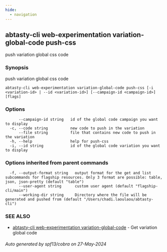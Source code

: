 ```yaml
---
hide:
  - navigation
---
```

## abtasty-cli web-experimentation variation-global-code push-css

push variation global css code

### Synopsis

push variation global css code

```
abtasty-cli web-experimentation variation-global-code push-css [-i <variation-id> | --id <variation-id>] [--campaign-id <campaign-id>] [flags]
```

### Options

```
      --campaign-id string   id of the global code campaign you want to display
  -c, --code string          new code to push in the variation
      --file string          file that contains new code to push in the variation
  -h, --help                 help for push-css
  -i, --id string            id of the global code variation you want to display
```

### Options inherited from parent commands

```
  -f, --output-format string   output format for the get and list subcommands for flagship resources. Only 3 format are possible: table, json, json-pretty (default "table")
      --user-agent string      custom user agent (default "flagship-cli/main")
      --working-dir string     Directory where the file will be generated and pushed from (default "/Users/chadi.laoulaou/abtasty-cli")
```

### SEE ALSO

* [abtasty-cli web-experimentation variation-global-code](abtasty-cli_web-experimentation_variation-global-code.md)	 - Get variation global code

###### Auto generated by spf13/cobra on 27-May-2024
